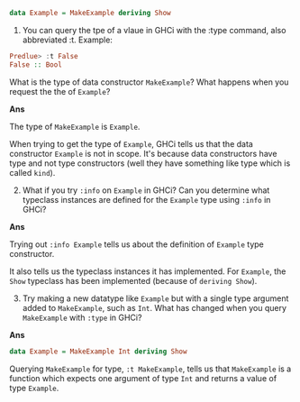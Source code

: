 ```haskell
data Example = MakeExample deriving Show
```

1. You can query the tpe of a vlaue in GHCi with the :type command, also abbreviated :t. Example:

```haskell
Predlue> :t False
False :: Bool
```

What is the type of data constructor `MakeExample`? What happens when you request the the of `Example`?

**Ans**

The type of `MakeExample` is `Example`.

When trying to get the type of `Example`, GHCi tells us that the data constructor `Example` is not in scope. It's because data constructors have type and not type constructors (well they have something like type which is called `kind`).

2. What if you try `:info` on `Example` in GHCi? Can you determine what typeclass instances are defined for the `Example` type using `:info` in GHCi?

**Ans**

Trying out `:info Example` tells us about the definition of `Example` type constructor.

It also tells us the typeclass instances it has implemented. For `Example`, the `Show` typeclass has been implemented (because of `deriving Show`).

3. Try making a new datatype like `Example` but with a single type argument added to `MakeExample`, such as `Int`. What has changed when you query `MakeExample` with `:type` in GHCi?

**Ans**

```haskell
data Example = MakeExample Int deriving Show
```

Querying `MakeExample` for type, `:t MakeExample`, tells us that `MakeExample` is a function which expects one argument of type `Int` and returns a value of type `Example`.